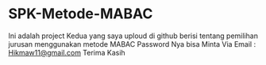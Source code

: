 # SPK-Metode-MABAC
Ini adalah project Kedua yang saya uploud di github berisi tentang pemilihan jurusan menggunakan metode MABAC 
Password Nya bisa Minta Via Email : Hikmaw11@gmail.com
Terima Kasih

